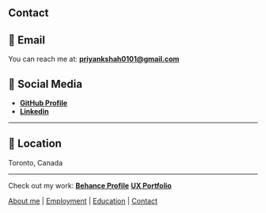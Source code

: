 
## Contact

## 📧 Email  
You can reach me at: **priyankshah0101@gmail.com**  

## 🔗 Social Media  
- **[GitHub Profile](https://github.com/Priyankshah01)**
- **[Linkedin](https://linkedin.com/in/shah-priyank/)**

---

## 📍 Location  
Toronto, Canada  

---

Check out my work:        **[Behance Profile](https://www.behance.net/priyankshah0101)**
                  **[UX Portfolio](https://priyankshah0101.wixstudio.com/portfolio)**


[About me](index.markdown) | 
[Employment](employment.markdown) | 
[Education](education.markdown) | 
[Contact](contact.markdown)
